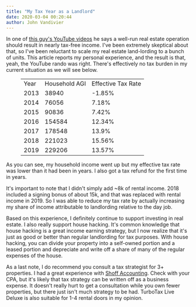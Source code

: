 ```yaml
---
title: "My Tax Year as a Landlord"
date: 2020-03-04 00:20:44
author: John Vandivier
---
```




<!-- wp:paragraph -->
<p>In one of <a href=\"https://www.youtube.com/channel/UCoJhK5kMc4LjBKdiYrDtzlA\">this guy's YouTube videos</a> he says a well-run real estate operation should result in nearly tax-free income. I've been extremely skeptical about that, so I've been reluctant to scale my real estate land-lording to a bunch of units. This article reports my personal experience, and the result is that, yeah, the YouTube rando was right. There's effectively no tax burden in my current situation as we will see below.</p>
<!-- /wp:paragraph -->

<!-- wp:table -->
<figure class=\"wp-block-table\"><table class=\"\"><tbody><tr><td>Year</td><td>Household AGI</td><td>Effective Tax Rate</td></tr><tr><td>2013</td><td>38940</td><td>-1.85%</td></tr><tr><td>2014</td><td>76056</td><td>7.18%</td></tr><tr><td>2015</td><td>90836</td><td>7.42%</td></tr><tr><td>2016</td><td>154584</td><td>12.34%</td></tr><tr><td>2017</td><td>178548</td><td>13.9%</td></tr><tr><td>2018</td><td>221023</td><td>15.56%</td></tr><tr><td>2019</td><td>229206</td><td>13.57%</td></tr></tbody></table></figure>
<!-- /wp:table -->

<!-- wp:paragraph -->
<p>As you can see, my household income went up but my effective tax rate was lower than it had been in years. I also got a tax refund for the first time in years.</p>
<!-- /wp:paragraph -->

<!-- wp:paragraph -->
<p>It's important to note that I didn't simply add ~8k of rental income. 2018 included a signing bonus of about 15k, and that was replaced with rental income in 2019. So I was able to reduce my tax rate by actually increasing my share of income attributable to landlording relative to the day job.</p>
<!-- /wp:paragraph -->

<!-- wp:paragraph -->
<p>Based on this experience, I definitely continue to support investing in real estate. I also really support house hacking. It's common knowledge that house hacking is a great income earning strategy, but I now realize that it's just as good or better than regular landlording for tax purposes. With house hacking, you can divide your property into a self-owned portion and a leased portion and depreciate and write off a share of many of the regular expenses of the house.</p>
<!-- /wp:paragraph -->

<!-- wp:paragraph -->
<p>As a last note, I do recommend you consult a tax strategist for 3+ properties. I had a great experience with <a href=\"https://www.shoffaccounting.com/\">Shoff Accounting</a>. Check with your CPA, but it's likely that tax strategy can be written off as a business expense. It doesn't really hurt to get a consultation while you own fewer properties, but there just isn't much strategy to be had. TurboTax Live Deluxe is also suitable for 1-4 rental doors in my opinion.</p>
<!-- /wp:paragraph -->